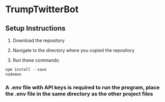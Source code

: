 # TrumpTwitterBot

## Setup Instructions

1. Download the repository
2. Navigate to the directory where you copied the repository


3. Run these commands:

```javascript
npm install --save
nodemon
```

### A .env file with API keys is required to run the program, place the .env file in the same directory as the other project files
